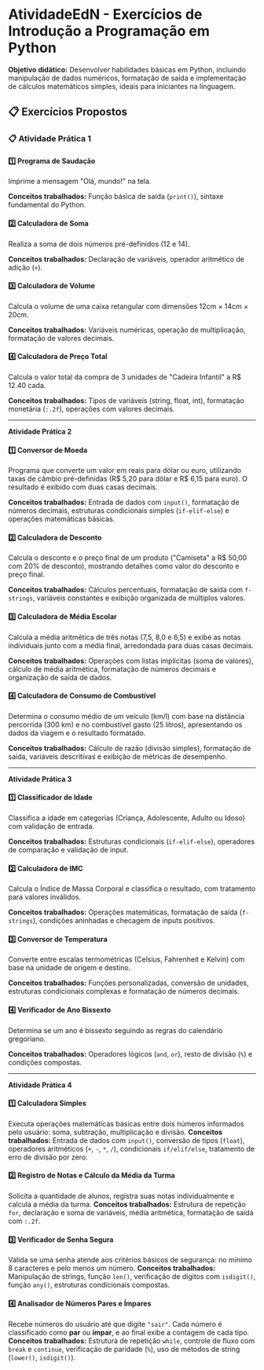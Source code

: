 # AtividadeEdN - Exercícios de Introdução a Programação em Python

**Objetivo didático:** Desenvolver habilidades básicas em Python, incluindo manipulação de dados numéricos, formatação de saída e implementação de cálculos matemáticos simples, ideais para iniciantes na linguagem. 

**📋 Exercícios Propostos**
-----------------------------------------------------------
### 📋 Atividade Prática 1  

#### 1️⃣ **Programa de Saudação**  
Imprime a mensagem "Olá, mundo!" na tela.  

**Conceitos trabalhados:** Função básica de saída (`print()`), sintaxe fundamental do Python.  

#### 2️⃣ **Calculadora de Soma**  
Realiza a soma de dois números pré-definidos (12 e 14).  

**Conceitos trabalhados:** Declaração de variáveis, operador aritmético de adição (`+`).  

#### 3️⃣ **Calculadora de Volume**  
Calcula o volume de uma caixa retangular com dimensões 12cm × 14cm × 20cm.  

**Conceitos trabalhados:** Variáveis numéricas, operação de multiplicação, formatação de valores decimais.  

#### 4️⃣ **Calculadora de Preço Total**  
Calcula o valor total da compra de 3 unidades de "Cadeira Infantil" a R$ 12.40 cada.  

**Conceitos trabalhados:** Tipos de variáveis (string, float, int), formatação monetária (`:.2f`), operações com valores decimais.  

--------------------------------------------------------------

**Atividade Prática 2**

#### 1️⃣ **Conversor de Moeda**  
Programa que converte um valor em reais para dólar ou euro, utilizando taxas de câmbio pré-definidas (R$ 5,20 para dólar e R$ 6,15 para euro). O resultado é exibido com duas casas decimais.

**Conceitos trabalhados:** Entrada de dados com `input()`, formatação de números decimais, estruturas condicionais simples (`if-elif-else`) e operações matemáticas básicas.  

#### 2️⃣ **Calculadora de Desconto**  
Calcula o desconto e o preço final de um produto ("Camiseta" a R$ 50,00 com 20% de desconto), mostrando detalhes como valor do desconto e preço final.  

**Conceitos trabalhados:** Cálculos percentuais, formatação de saída com `f-strings`, variáveis constantes e exibição organizada de múltiplos valores.  

#### 3️⃣ **Calculadora de Média Escolar**  
Calcula a média aritmética de três notas (7,5, 8,0 e 6,5) e exibe as notas individuais junto com a média final, arredondada para duas casas decimais.  

**Conceitos trabalhados:** Operações com listas implícitas (soma de valores), cálculo de média aritmética, formatação de números decimais e organização de saída de dados.  

#### 4️⃣ **Calculadora de Consumo de Combustível**  
Determina o consumo médio de um veículo (km/l) com base na distância percorrida (300 km) e no combustível gasto (25 litros), apresentando os dados da viagem e o resultado formatado. 

**Conceitos trabalhados:** Cálculo de razão (divisão simples), formatação de saída, variáveis descritivas e exibição de métricas de desempenho.  

---  
**Atividade Prática 3**

#### 1️⃣ **Classificador de Idade**  
Classifica a idade em categorias (Criança, Adolescente, Adulto ou Idoso) com validação de entrada. 

**Conceitos trabalhados:** Estruturas condicionais (`if-elif-else`), operadores de comparação e validação de input.  

#### 2️⃣ **Calculadora de IMC**  
Calcula o Índice de Massa Corporal e classifica o resultado, com tratamento para valores inválidos.  

**Conceitos trabalhados:** Operações matemáticas, formatação de saída (`f-strings`), condições aninhadas e checagem de inputs positivos.  

#### 3️⃣ **Conversor de Temperatura**  
Converte entre escalas termométricas (Celsius, Fahrenheit e Kelvin) com base na unidade de origem e destino.  

**Conceitos trabalhados:** Funções personalizadas, conversão de unidades, estruturas condicionais complexas e formatação de números decimais.


#### 4️⃣ **Verificador de Ano Bissexto**  
Determina se um ano é bissexto seguindo as regras do calendário gregoriano.  

**Conceitos trabalhados:** Operadores lógicos (`and`, `or`), resto de divisão (`%`) e condições compostas.  


---------------------------------------------------------------

**Atividade Prática 4**

#### 1️⃣ **Calculadora Simples**

Executa operações matemáticas básicas entre dois números informados pelo usuário: soma, subtração, multiplicação e divisão.
**Conceitos trabalhados:** Entrada de dados com `input()`, conversão de tipos (`float`), operadores aritméticos (`+`, `-`, `*`, `/`), condicionais `if/elif/else`, tratamento de erro de divisão por zero.


#### 2️⃣ **Registro de Notas e Cálculo da Média da Turma**

Solicita a quantidade de alunos, registra suas notas individualmente e calcula a média da turma.
**Conceitos trabalhados:** Estrutura de repetição `for`, declaração e soma de variáveis, média aritmética, formatação de saída com `:.2f`.


#### 3️⃣ **Verificador de Senha Segura**

Valida se uma senha atende aos critérios básicos de segurança: no mínimo 8 caracteres e pelo menos um número.
**Conceitos trabalhados:** Manipulação de strings, função `len()`, verificação de dígitos com `isdigit()`, função `any()`, estruturas condicionais compostas.


#### 4️⃣ **Analisador de Números Pares e Ímpares**

Recebe números do usuário até que digite `"sair"`. Cada número é classificado como **par** ou **ímpar**, e ao final exibe a contagem de cada tipo.
**Conceitos trabalhados:** Estrutura de repetição `while`, controle de fluxo com `break` e `continue`, verificação de paridade (`%`), uso de métodos de string (`lower()`, `isdigit()`).





